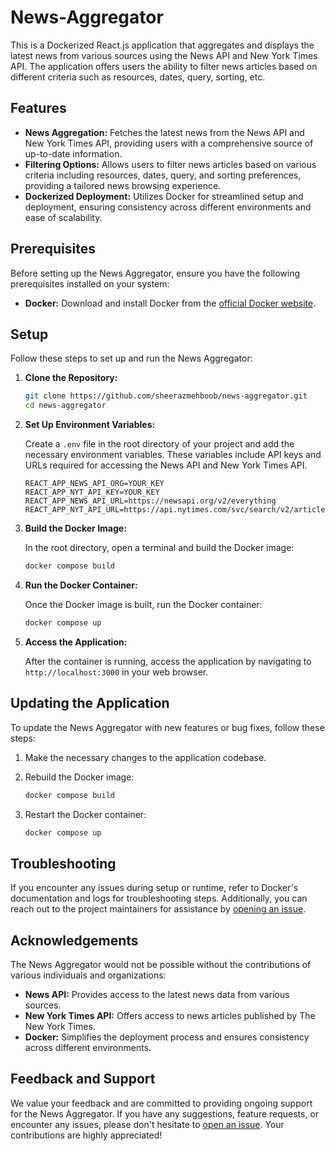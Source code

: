 # News-Aggregator

This is a Dockerized React.js application that aggregates and displays the latest news from various sources using the News API and New York Times API. The application offers users the ability to filter news articles based on different criteria such as resources, dates, query, sorting, etc.

## Features

- **News Aggregation:** Fetches the latest news from the News API and New York Times API, providing users with a comprehensive source of up-to-date information.
- **Filtering Options:** Allows users to filter news articles based on various criteria including resources, dates, query, and sorting preferences, providing a tailored news browsing experience.
- **Dockerized Deployment:** Utilizes Docker for streamlined setup and deployment, ensuring consistency across different environments and ease of scalability.

## Prerequisites

Before setting up the News Aggregator, ensure you have the following prerequisites installed on your system:

- **Docker:** Download and install Docker from the [official Docker website](https://www.docker.com/get-started).

## Setup

Follow these steps to set up and run the News Aggregator:

1. **Clone the Repository:**

    ```bash
    git clone https://github.com/sheerazmehboob/news-aggregator.git
    cd news-aggregator
    ```

2. **Set Up Environment Variables:**

    Create a `.env` file in the root directory of your project and add the necessary environment variables. These variables include API keys and URLs required for accessing the News API and New York Times API.

    ```plaintext
    REACT_APP_NEWS_API_ORG=YOUR_KEY
    REACT_APP_NYT_API_KEY=YOUR_KEY
    REACT_APP_NEWS_API_URL=https://newsapi.org/v2/everything
    REACT_APP_NYT_API_URL=https://api.nytimes.com/svc/search/v2/articlesearch.json
    ```

3. **Build the Docker Image:**

    In the root directory, open a terminal and build the Docker image:

    ```bash
    docker compose build
    ```

4. **Run the Docker Container:**

    Once the Docker image is built, run the Docker container:

    ```bash
    docker compose up
    ```

5. **Access the Application:**

    After the container is running, access the application by navigating to `http://localhost:3000` in your web browser.

## Updating the Application

To update the News Aggregator with new features or bug fixes, follow these steps:

1. Make the necessary changes to the application codebase.
2. Rebuild the Docker image:

    ```bash
    docker compose build
    ```

3. Restart the Docker container:

    ```bash
    docker compose up
    ```

## Troubleshooting

If you encounter any issues during setup or runtime, refer to Docker's documentation and logs for troubleshooting steps. Additionally, you can reach out to the project maintainers for assistance by [opening an issue](https://github.com/sheerazmehboob/news-aggregator/issues).

## Acknowledgements

The News Aggregator would not be possible without the contributions of various individuals and organizations:

- **News API:** Provides access to the latest news data from various sources.
- **New York Times API:** Offers access to news articles published by The New York Times.
- **Docker:** Simplifies the deployment process and ensures consistency across different environments.

## Feedback and Support

We value your feedback and are committed to providing ongoing support for the News Aggregator. If you have any suggestions, feature requests, or encounter any issues, please don't hesitate to [open an issue](https://github.com/sheerazmehboob/news-aggregator/issues). Your contributions are highly appreciated!
